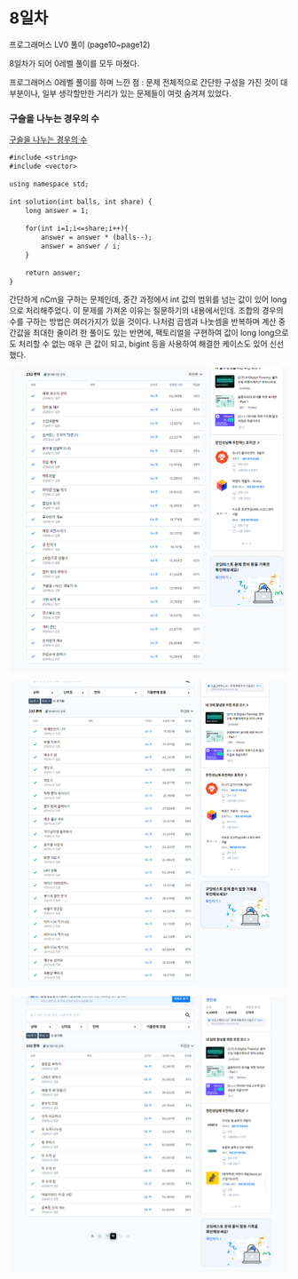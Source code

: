 # 8일차

프로그래머스 LV0 풀이 (page10~page12)

8일차가 되어 0레벨 풀이를 모두 마쳤다.

프로그래머스 0레벨 풀이를 하며 느낀 점 : 문제 전체적으로 간단한 구성을 가진 것이 대부분이나, 일부 생각할만한 거리가 있는 문제들이 여럿 숨겨져 있었다.


### 구슬을 나누는 경우의 수
[구슬을 나누는 경우의 수](https://school.programmers.co.kr/learn/courses/30/lessons/120840)

```
#include <string>
#include <vector>

using namespace std;

int solution(int balls, int share) {
    long answer = 1;
    
    for(int i=1;i<=share;i++){
        answer = answer * (balls--);
        answer = answer / i;
    }
    
    return answer;
}
```

간단하게 nCm을 구하는 문제인데, 중간 과정에서 int 값의 범위를 넘는 값이 있어 long으로 처리해주었다. 이 문제를 가져온 이유는 질문하기의 내용에서인데. 조합의 경우의 수를 구하는 방법은 여러가지가 있을 것이다. 나처럼 곱셈과 나눗셈을 반복하며 계산 중간값을 최대한 줄이려 한 풀이도 있는 반면에, 팩토리얼을 구현하여 값이 long long으로도 처리할 수 없는 매우 큰 값이 되고, bigint 등을 사용하여 해결한 케이스도 있어 신선했다.

![10page](images/9.png)

![11page](images/10.png)

![12page](images/11.png)